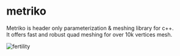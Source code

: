 # metriko
Metriko is header only parameterization & meshing library for c++.  
It offers fast and robust quad meshing for over 10k vertices mesh.

![fertility](docs/fertility.png)
